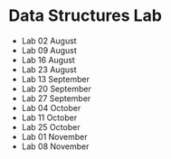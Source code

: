 # Data Structures Lab

- Lab 02 August
- Lab 09 August
- Lab 16 August
- Lab 23 August
- Lab 13 September
- Lab 20 September
- Lab 27 September
- Lab 04 October
- Lab 11 October
- Lab 25 October
- Lab 01 November
- Lab 08 November